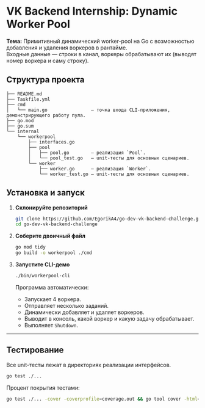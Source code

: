 # VK Backend Internship: Dynamic Worker Pool

**Тема:** Примитивный динамический worker-pool на Go с возможностью добавления и удаления воркеров в рантайме.  
Входные данные — строки в канал, воркеры обрабатывают их (выводят номер воркера и саму строку).

## Структура проекта
```
├── README.md
├── Taskfile.yml
├── cmd
│   └── main.go                — точка входа CLI-приложения, демонстрирующего работу пула.
├── go.mod
├── go.sum
└── internal
    └── workerpool
        ├── interfaces.go
        ├── pool
        │   ├── pool.go        — реализация `Pool`.
        │   └── pool_test.go   — unit-тесты для основных сценариев.
        └── worker
            ├── worker.go      — реализация `Worker`.
            └── worker_test.go — unit-тесты для основных сценариев.
```

## Установка и запуск

1. **Склонируйте репозиторий**  
   ```bash
   git clone https://github.com/EgorikA4/go-dev-vk-backend-challenge.git
   cd go-dev-vk-backend-challenge
   ```

2. **Соберите двоичный файл**

   ```bash
   go mod tidy
   go build -o workerpool ./cmd
   ```

3. **Запустите CLI-демо**

   ```bash
   ./bin/workerpool-cli
   ```

   Программа автоматически:

   * Запускает 4 воркера.
   * Отправляет несколько заданий.
   * Динамически добавляет и удаляет воркеров.
   * Выводит в консоль, какой воркер и какую задачу обрабатывает.
   * Выполняет `Shutdown`.

---

## Тестирование

Все unit-тесты лежат в директориях реализации интерфейсов.

```bash
go test ./...
```

Процент покрытия тестами:

```bash
go test ./... -cover -coverprofile=coverage.out && go tool cover -html=coverage.out
```
